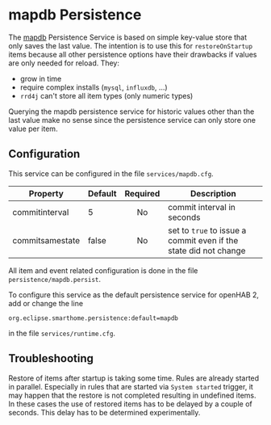 # mapdb Persistence

The [mapdb](http://www.mapdb.org/) Persistence Service is based on simple key-value store that only saves the last value. The intention is to use this for `restoreOnStartup` items because all other persistence options have their drawbacks if values are only needed for reload.  They:

* grow in time
* require complex installs (`mysql`, `influxdb`, ...)
* `rrd4j` can't store all item types (only numeric types)

Querying the mapdb persistence service for historic values other than the last value make no sense since the persistence service can only store one value per item.

## Configuration

This service can be configured in the file `services/mapdb.cfg`.

| Property | Default | Required | Description |
|----------|---------|:--------:|-------------|
| commitinterval | 5 |    No    | commit interval in seconds |
| commitsamestate | false | No  | set to `true` to issue a commit even if the state did not change

All item and event related configuration is done in the file `persistence/mapdb.persist`.

To configure this service as the default persistence service for openHAB 2, add or change the line

```
org.eclipse.smarthome.persistence:default=mapdb
```

in the file `services/runtime.cfg`.


## Troubleshooting

Restore of items after startup is taking some time. Rules are already started in parallel. Especially in rules that are started via `System started` trigger, it may happen that the restore is not completed resulting in undefined items. In these cases the use of restored items has to be delayed by a couple of seconds. This delay has to be determined experimentally.
